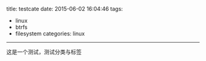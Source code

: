 title: testcate
date: 2015-06-02 16:04:46
tags: 
- linux 
- btrfs 
- filesystem
categories: linux
---

这是一个测试，测试分类与标签
